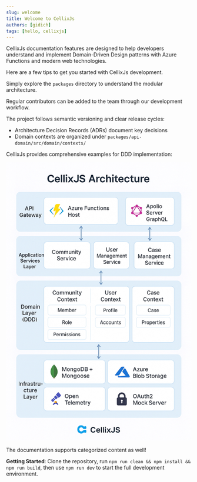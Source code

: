 ```yaml
---
slug: welcome
title: Welcome to CellixJs
authors: [gidich]
tags: [hello, cellixjs]
---
```


CellixJs documentation features are designed to help developers understand and implement Domain-Driven Design patterns with Azure Functions and modern web technologies.

Here are a few tips to get you started with CellixJs development.

<!-- truncate -->

Simply explore the `packages` directory to understand the modular architecture.

Regular contributors can be added to the team through our development workflow.

The project follows semantic versioning and clear release cycles:

- Architecture Decision Records (ADRs) document key decisions
- Domain contexts are organized under `packages/api-domain/src/domain/contexts/`

CellixJs provides comprehensive examples for DDD implementation:

![CellixJs Architecture](./cellixjs-architecture-banner.jpg)

The documentation supports categorized content as well!

**Getting Started**: Clone the repository, run `npm run clean && npm install && npm run build`, then use `npm run dev` to start the full development environment.
